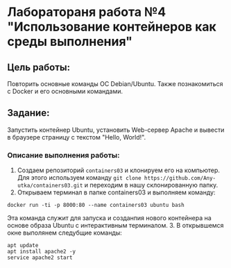 # Лаборатораня работа №4 "Использование контейнеров как среды выполнения"
## Цель работы:  
Повторить основные команды ОС Debian/Ubuntu. Также познакомиться с Docker и его основными командами.
## Задание:  
Запустить контейнер Ubuntu, установить Web-сервер Apache и вывести в браузере страницу с текстом "Hello, World!".
### Описание выполнения работы:  
1. Создаем репозиторий ```containers03``` и клонируем его на компьютер. Для этого используем команду ```git clone https://github.com/Any-utka/containers03.git``` и переходим в нашу склонированную папку.
2. Открываем терминал в папке containers03 и выполняем команду:
```shell
docker run -ti -p 8000:80 --name containers03 ubuntu bash
```
Эта команда служит для запуска и созданпия нового контейнера на основе образа Ubuntu с интерактивным терминалом. 
3. В открывшемся окне выполянем следубщие команды:
```shell
apt update
apt install apache2 -y
service apache2 start
```
